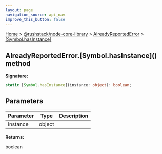 ```yaml
---
layout: page
navigation_source: api_nav
improve_this_button: false
---
```



[Home](./index.md) &gt; [@rushstack/node-core-library](./node-core-library.md) &gt; [AlreadyReportedError](./node-core-library.alreadyreportederror.md) &gt; [\[Symbol.hasInstance\]](./node-core-library.alreadyreportederror._symbol.hasinstance_.md)

## AlreadyReportedError.\[Symbol.hasInstance\]() method

<b>Signature:</b>

```typescript
static [Symbol.hasInstance](instance: object): boolean;
```

## Parameters

|  Parameter | Type | Description |
|  --- | --- | --- |
|  instance | object |  |

<b>Returns:</b>

boolean
